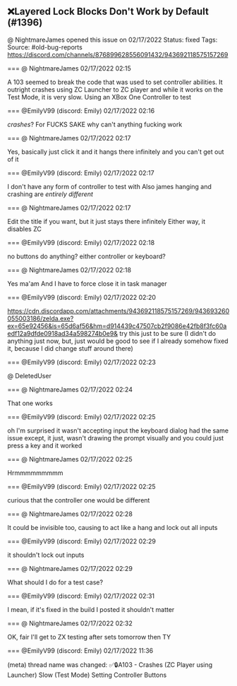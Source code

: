 ## ❌Layered Lock Blocks Don't Work by Default (#1396)
@ NightmareJames opened this issue on 02/17/2022
Status: fixed
Tags: 
Source: #old-bug-reports https://discord.com/channels/876899628556091432/943692118575157269


=== @ NightmareJames 02/17/2022 02:15

A 103 seemed to break the code that was used to set controller abilities.  It outright crashes using ZC Launcher to ZC player and while it works on the Test Mode, it is very slow.  Using an XBox One Controller to test

=== @EmilyV99 (discord: Emily) 02/17/2022 02:16

*crashes*?
For FUCKS SAKE
why can't anything fucking work

=== @ NightmareJames 02/17/2022 02:17

Yes, basically just click it and it hangs there infinitely and you can't get out of it

=== @EmilyV99 (discord: Emily) 02/17/2022 02:17

I don't have any form of controller to test with
Also
james
hanging and crashing
are *entirely different*

=== @ NightmareJames 02/17/2022 02:17

Edit the title if you want, but it just stays there infinitely
Either way, it disables ZC

=== @EmilyV99 (discord: Emily) 02/17/2022 02:18

no buttons do anything?
either controller or keyboard?

=== @ NightmareJames 02/17/2022 02:18

Yes ma'am
And I have to force close it in task manager

=== @EmilyV99 (discord: Emily) 02/17/2022 02:20


https://cdn.discordapp.com/attachments/943692118575157269/943693260055003186/zelda.exe?ex=65e92456&is=65d6af56&hm=d914439c47507cb2f9086e42fb8f3fc60aedf12a9dfde0918ad34a598274b0e9&
try this just to be sure
(I didn't do anything just now, but, just would be good to see if I already somehow fixed it, because I did change stuff around there)

=== @EmilyV99 (discord: Emily) 02/17/2022 02:23

@ DeletedUser

=== @ NightmareJames 02/17/2022 02:24

That one works

=== @EmilyV99 (discord: Emily) 02/17/2022 02:25

oh
I'm surprised it wasn't accepting input
the keyboard dialog had the same issue
except, it just, wasn't drawing the prompt visually
and you could just press a key
and it worked

=== @ NightmareJames 02/17/2022 02:25

Hrmmmmmmmmm

=== @EmilyV99 (discord: Emily) 02/17/2022 02:25

curious that the controller one would be different

=== @ NightmareJames 02/17/2022 02:28

It could be invisible too, causing to act like a hang and lock out all inputs

=== @EmilyV99 (discord: Emily) 02/17/2022 02:29

it shouldn't lock out inputs

=== @ NightmareJames 02/17/2022 02:29

What should I do for a test case?

=== @EmilyV99 (discord: Emily) 02/17/2022 02:31

I mean, if it's fixed in the build I posted it shouldn't matter

=== @ NightmareJames 02/17/2022 02:32

OK, fair
I'll get to ZX testing after sets tomorrow then
TY

=== @EmilyV99 (discord: Emily) 02/17/2022 11:36

(meta) thread name was changed: ✅🔒A103 - Crashes (ZC Player using Launcher) Slow (Test Mode) Setting Controller Buttons
